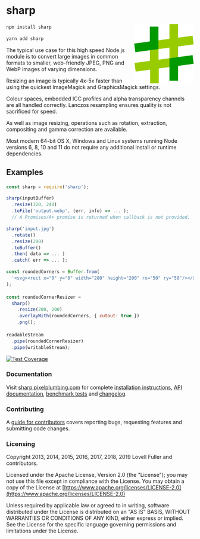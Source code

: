 # sharp

<img src="docs/image/sharp-logo.svg" width="160" height="160" alt="sharp logo" align="right">

```sh
npm install sharp
```

```sh
yarn add sharp
```

The typical use case for this high speed Node.js module
is to convert large images in common formats to
smaller, web-friendly JPEG, PNG and WebP images of varying dimensions.

Resizing an image is typically 4x-5x faster than using the
quickest ImageMagick and GraphicsMagick settings.

Colour spaces, embedded ICC profiles and alpha transparency channels are all handled correctly.
Lanczos resampling ensures quality is not sacrificed for speed.

As well as image resizing, operations such as
rotation, extraction, compositing and gamma correction are available.

Most modern 64-bit OS X, Windows and Linux systems running
Node versions 6, 8, 10 and 11
do not require any additional install or runtime dependencies.

## Examples

```javascript
const sharp = require('sharp');
```

```javascript
sharp(inputBuffer)
  .resize(320, 240)
  .toFile('output.webp', (err, info) => ... );
  // A Promises/A+ promise is returned when callback is not provided.
```

```javascript
sharp('input.jpg')
  .rotate()
  .resize(200)
  .toBuffer()
  .then( data => ... )
  .catch( err => ... );
```

```javascript
const roundedCorners = Buffer.from(
  '<svg><rect x="0" y="0" width="200" height="200" rx="50" ry="50"/></svg>'
);

const roundedCornerResizer =
  sharp()
    .resize(200, 200)
    .overlayWith(roundedCorners, { cutout: true })
    .png();

readableStream
  .pipe(roundedCornerResizer)
  .pipe(writableStream);
```

[![Test Coverage](https://coveralls.io/repos/lovell/sharp/badge.svg?branch=master)](https://coveralls.io/r/lovell/sharp?branch=master)

### Documentation

Visit [sharp.pixelplumbing.com](https://sharp.pixelplumbing.com/) for complete
[installation instructions](https://sharp.pixelplumbing.com/page/install),
[API documentation](https://sharp.pixelplumbing.com/page/api),
[benchmark tests](https://sharp.pixelplumbing.com/page/performance) and
[changelog](https://sharp.pixelplumbing.com/page/changelog).

### Contributing

A [guide for contributors](https://github.com/lovell/sharp/blob/master/CONTRIBUTING.md)
covers reporting bugs, requesting features and submitting code changes.

### Licensing

Copyright 2013, 2014, 2015, 2016, 2017, 2018, 2019 Lovell Fuller and contributors.

Licensed under the Apache License, Version 2.0 (the "License");
you may not use this file except in compliance with the License.
You may obtain a copy of the License at
[https://www.apache.org/licenses/LICENSE-2.0](https://www.apache.org/licenses/LICENSE-2.0)

Unless required by applicable law or agreed to in writing, software
distributed under the License is distributed on an "AS IS" BASIS,
WITHOUT WARRANTIES OR CONDITIONS OF ANY KIND, either express or implied.
See the License for the specific language governing permissions and
limitations under the License.
